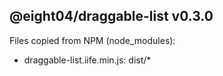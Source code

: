 ## @eight04/draggable-list v0.3.0

Files copied from NPM (node_modules):
* draggable-list.iife.min.js: dist/*
